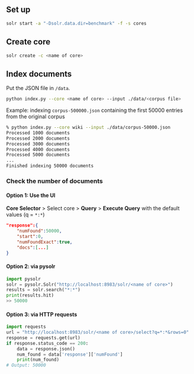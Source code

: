 ## Set up
```bash
solr start -a "-Dsolr.data.dir=benchmark" -f -s cores
```

## Create core
```bash
solr create -c <name of core>
```

## Index documents
Put the JSON file in <code>/data</code>.
```bash
python index.py --core <name of core> --input ./data/<corpus file>
```
Example: indexing <code>corpus-500000.json</code> containing the first 50000 entries from the original corpus
```bash
% python index.py --core wiki --input ./data/corpus-50000.json 
Processed 1000 documents
Processed 2000 documents
Processed 3000 documents
Processed 4000 documents
Processed 5000 documents
...
Finished indexing 50000 documents
```

### Check the number of documents
#### Option 1: Use the UI
**Core Selector** > Select core > **Query** > **Execute Query** with the default values (q = <code>\*:\*</code>)
```JSON
"response":{
    "numFound":50000,
    "start":0,
    "numFoundExact":true,
    "docs":[...]
}
```
#### Option 2: via pysolr
```Python
import pysolr
solr = pysolr.Solr("http://localhost:8983/solr/<name of core>")
results = solr.search("*:*")
print(results.hit)
>> 50000
```
#### Option 3: via HTTP requests
```Python
import requests
url = "http://localhost:8983/solr/<name of core>/select?q=*:*&rows=0"
response = requests.get(url)
if response.status_code == 200:
    data = response.json()
    num_found = data['response']['numFound']
    print(num_found)
# Output: 50000
```